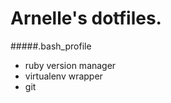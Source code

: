 Arnelle's dotfiles.
==================

#####.bash_profile

- ruby version manager
- virtualenv wrapper
- git
